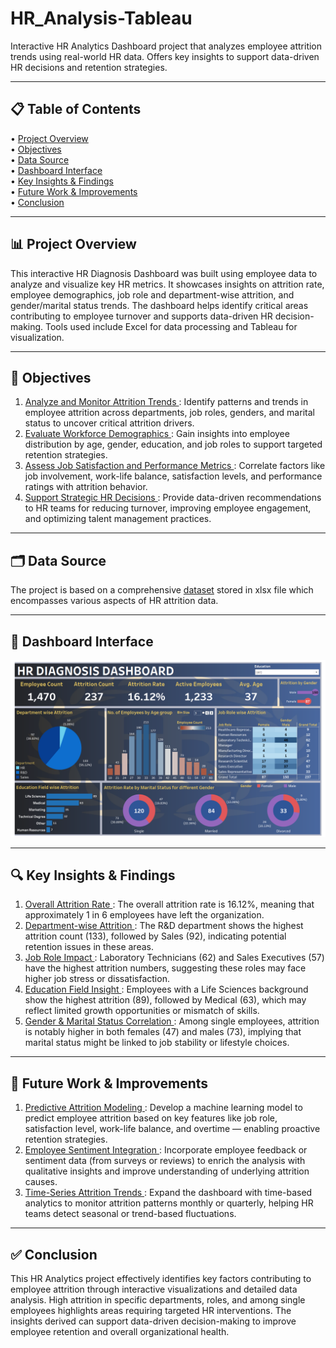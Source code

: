 # HR_Analysis-Tableau
Interactive HR Analytics Dashboard project that analyzes employee attrition trends using real-world HR data. Offers key insights to support data-driven HR decisions and retention strategies.
________________________________________________________________________________________________________________________________________________________________________________________________________________

<h2>📋 Table of Contents</h2>

• <a href='https://github.com/Tamal12322/HR_Analysis-Tableau/blob/main/README.md#-project-overview'>Project Overview </a><br>
•	<a href='https://github.com/Tamal12322/HR_Analysis-Tableau/blob/main/README.md#-objectives-'>Objectives </a><br>
•	<a href='https://github.com/Tamal12322/HR_Analysis-Tableau/blob/main/README.md#%EF%B8%8F-data-source-'>Data Source </a><br>
•	<a href='https://github.com/Tamal12322/HR_Analysis-Tableau/blob/main/README.md#-dashboard-interface-'>Dashboard Interface </a><br>
•	<a href='https://github.com/Tamal12322/HR_Analysis-Tableau/blob/main/README.md#-key-insights--findings-'>Key Insights & Findings </a><br>
•	<a href='https://github.com/Tamal12322/HR_Analysis-Tableau/blob/main/README.md#-future-work--improvements-'>Future Work & Improvements </a><br>
•	<a href='https://github.com/Tamal12322/HR_Analysis-Tableau/blob/main/README.md#-conclusion-'>Conclusion </a><br>

________________________________________________________________________________________________________________________________________________________________________________________________________________

<h2>📊 Project Overview</h2>

This interactive HR Diagnosis Dashboard was built using employee data to analyze and visualize key HR metrics. It showcases insights on attrition rate, employee demographics, job role and department-wise attrition, and gender/marital status trends. The dashboard helps identify critical areas contributing to employee turnover and supports data-driven HR decision-making. Tools used include Excel for data processing and Tableau for visualization.

________________________________________________________________________________________________________________________________________________________________________________________________________________

<h2>🎯 Objectives </h2>

1. <ins> Analyze and Monitor Attrition Trends </ins>:
Identify patterns and trends in employee attrition across departments, job roles, genders, and marital status to uncover critical attrition drivers.<br>
2. <ins>	Evaluate Workforce Demographics </ins>:
Gain insights into employee distribution by age, gender, education, and job roles to support targeted retention strategies.<br>
3. <ins> Assess Job Satisfaction and Performance Metrics </ins>:
Correlate factors like job involvement, work-life balance, satisfaction levels, and performance ratings with attrition behavior.<br>
4. <ins> Support Strategic HR Decisions </ins>:
Provide data-driven recommendations to HR teams for reducing turnover, improving employee engagement, and optimizing talent management practices.<br>

________________________________________________________________________________________________________________________________________________________________________________________________________________

<h2>🗂️ Data Source </h2>

The project is based on a comprehensive <a href='https://github.com/Tamal12322/HR_Analysis-Tableau/blob/main/HR%20Data.xlsx'>dataset</a> stored in xlsx file which encompasses various aspects of HR attrition data.
________________________________________________________________________________________________________________________________________________________________________________________________________________

<h2>📶 Dashboard Interface </h2>

<img src="https://github.com/Tamal12322/HR_Analysis-Tableau/blob/main/HR%20Dasborad%20Screenshot.png">

________________________________________________________________________________________________________________________________________________________________________________________________________________

<h2>🔍 Key Insights & Findings </h2>

1. <ins> Overall Attrition Rate </ins>:
The overall attrition rate is 16.12%, meaning that approximately 1 in 6 employees have left the organization.<br>
2. <ins> Department-wise Attrition </ins>:
The R&D department shows the highest attrition count (133), followed by Sales (92), indicating potential retention issues in these areas.<br>
3. <ins> Job Role Impact </ins>:
Laboratory Technicians (62) and Sales Executives (57) have the highest attrition numbers, suggesting these roles may face higher job stress or dissatisfaction.<br>
4. <ins> Education Field Insight </ins>:
Employees with a Life Sciences background show the highest attrition (89), followed by Medical (63), which may reflect limited growth opportunities or mismatch of skills.<br>
5. <ins> Gender & Marital Status Correlation </ins>:
Among single employees, attrition is notably higher in both females (47) and males (73), implying that marital status might be linked to job stability or lifestyle choices.<br>

________________________________________________________________________________________________________________________________________________________________________________________________________________

<h2>🔧 Future Work & Improvements </h2>

1. <ins> Predictive Attrition Modeling </ins>:
Develop a machine learning model to predict employee attrition based on key features like job role, satisfaction level, work-life balance, and overtime — enabling proactive retention strategies.<br>
2. <ins> Employee Sentiment Integration </ins>:
Incorporate employee feedback or sentiment data (from surveys or reviews) to enrich the analysis with qualitative insights and improve understanding of underlying attrition causes.<br>
3. <ins> Time-Series Attrition Trends </ins>:
Expand the dashboard with time-based analytics to monitor attrition patterns monthly or quarterly, helping HR teams detect seasonal or trend-based fluctuations.<br>

________________________________________________________________________________________________________________________________________________________________________________________________________________


<h2>✅ Conclusion </h2>

This HR Analytics project effectively identifies key factors contributing to employee attrition through interactive visualizations and detailed data analysis. High attrition in specific departments, roles, and among single employees highlights areas requiring targeted HR interventions. The insights derived can support data-driven decision-making to improve employee retention and overall organizational health.
